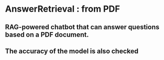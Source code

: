 # AnswerRetrieval : from PDF

## RAG-powered chatbot that can answer questions based on a PDF document.
## The accuracy of the model is also checked
